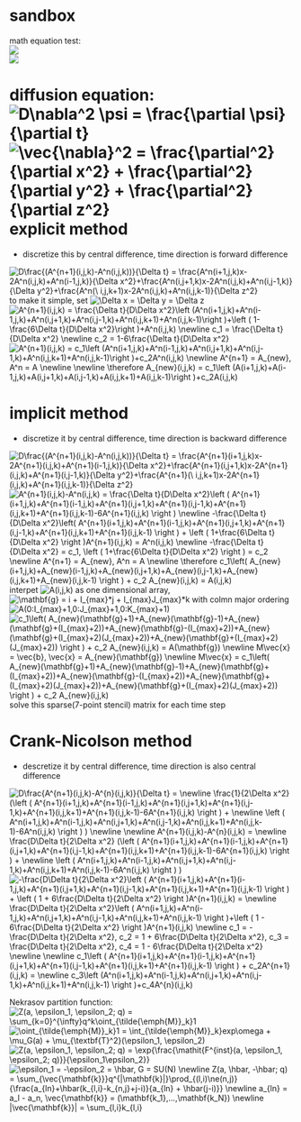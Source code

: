 sandbox
===

math equation test:  
<img src="https://latex.codecogs.com/gif.latex?X[n]&space;=&space;\sum_{k=0}^{N-1}x[k]\exp({-j\frac{2&space;\pi&space;nk}{N}})"/>  
<img src="https://latex.codecogs.com/gif.latex?\inline&space;X[n]&space;\in&space;\mathbb{C}" />  

diffusion equation:  
<img src="https://latex.codecogs.com/gif.latex?D\nabla^2&space;\psi&space;=&space;\frac{\partial&space;\psi}{\partial&space;t}" title="D\nabla^2 \psi = \frac{\partial \psi}{\partial t}" />  
<img src="https://latex.codecogs.com/gif.latex?\vec{\nabla}^2&space;=&space;\frac{\partial^2}{\partial&space;x^2}&space;&plus;&space;\frac{\partial^2}{\partial&space;y^2}&space;&plus;&space;\frac{\partial^2}{\partial&space;z^2}" title="\vec{\nabla}^2 = \frac{\partial^2}{\partial x^2} + \frac{\partial^2}{\partial y^2} + \frac{\partial^2}{\partial z^2}" />  
explicit method
====
* discretize this by central difference, time direction is forward difference
<img src="https://latex.codecogs.com/gif.latex?D\frac{(A^{n&plus;1}(i,j,k)-A^n(i,j,k))}{\Delta&space;t}&space;=&space;\frac{A^n(i&plus;1,j,k)x-2A^n(i,j,k)&plus;A^n(i-1,j,k)}{\Delta&space;x^2}&plus;\frac{A^n(i,j&plus;1,k)x-2A^n(i,j,k)&plus;A^n(i,j-1,k)}{\Delta&space;y^2}&plus;\frac{A^n(\&space;i,j,k&plus;1)x-2A^n(i,j,k)&plus;A^n(i,j,k-1)}{\Delta&space;x^2}" title="D\frac{(A^{n+1}(i,j,k)-A^n(i,j,k))}{\Delta t} = \frac{A^n(i+1,j,k)x-2A^n(i,j,k)+A^n(i-1,j,k)}{\Delta x^2}+\frac{A^n(i,j+1,k)x-2A^n(i,j,k)+A^n(i,j-1,k)}{\Delta y^2}+\frac{A^n(\ i,j,k+1)x-2A^n(i,j,k)+A^n(i,j,k-1)}{\Delta z^2}" />  
to make it simple, set <img src="https://latex.codecogs.com/gif.latex?\Delta&space;x&space;=&space;\Delta&space;y&space;=&space;\Delta&space;z" title="\Delta x = \Delta y = \Delta z" />  
<img src="https://latex.codecogs.com/gif.latex?A^{n&plus;1}(i,j,k)&space;=&space;\frac{\Delta&space;t}{D\Delta&space;x^2}\left&space;(A^n(i&plus;1,j,k)&plus;A^n(i-1,j,k)&plus;A^n(i,j&plus;1,k)+A^n(i,j-1,k)&plus;A^n(i,j,k&plus;1)&plus;A^n(i,j,k-1)\right&space;)&plus;\left&space;(&space;1-\frac{6\Delta&space;t}{D\Delta&space;x^2}\right&space;)+A^n(i,j,k)&space;\newline&space;c_1&space;=&space;\frac{\Delta&space;t}{D\Delta&space;x^2}&space;\newline&space;c_2&space;=&space;1-6\frac{\Delta&space;t}{D\Delta&space;x^2}" title="A^{n+1}(i,j,k) = \frac{\Delta t}{D\Delta x^2}\left (A^n(i+1,j,k)+A^n(i-1,j,k)+A^n(i,j+1,k)+A^n(i,j-1,k)+A^n(i,j,k+1)+A^n(i,j,k-1)\right )+\left ( 1-\frac{6\Delta t}{D\Delta x^2}\right )+A^n(i,j,k) \newline c_1 = \frac{\Delta t}{D\Delta x^2} \newline c_2 = 1-6\frac{\Delta t}{D\Delta x^2}" />  
<img src="https://latex.codecogs.com/gif.latex?A^{n&plus;1}(i,j,k)&space;=&space;c_1\left&space;(A^n(i&plus;1,j,k)&plus;A^n(i-1,j,k)&plus;A^n(i,j&plus;1,k)+A^n(i,j-1,k)&plus;A^n(i,j,k&plus;1)&plus;A^n(i,j,k-1)\right&space;)&plus;c_2A^n(i,j,k)&space;\newline&space;A^{n&plus;1}&space;=&space;A_{new},&space;A^n&space;=&space;A&space;\newline&space;\newline&space;\therefore&space;A_{new}(i,j,k)&space;=&space;c_1\left&space;(A(i&plus;1,j,k)&plus;A(i-1,j,k)&plus;A(i,j&plus;1,k)+A(i,j-1,k)&plus;A(i,j,k&plus;1)&plus;A(i,j,k-1)\right&space;)&plus;c_2A(i,j,k)" title="A^{n+1}(i,j,k) = c_1\left (A^n(i+1,j,k)+A^n(i-1,j,k)+A^n(i,j+1,k)+A^n(i,j-1,k)+A^n(i,j,k+1)+A^n(i,j,k-1)\right )+c_2A^n(i,j,k) \newline A^{n+1} = A_{new}, A^n = A \newline \newline \therefore A_{new}(i,j,k) = c_1\left (A(i+1,j,k)+A(i-1,j,k)+A(i,j+1,k)+A(i,j-1,k)+A(i,j,k+1)+A(i,j,k-1)\right )+c_2A(i,j,k)" />

implicit method
====
* discretize it by central difference, time direction is backward difference
<img src="https://latex.codecogs.com/gif.latex?D\frac{(A^{n&plus;1}(i,j,k)-A^n(i,j,k))}{\Delta&space;t}&space;=&space;\frac{A^{n&plus;1}(i&plus;1,j,k)x-2A^{n&plus;1}(i,j,k)&plus;A^{n&plus;1}(i-1,j,k)}{\Delta&space;x^2}&plus;\frac{A^{n&plus;1}(i,j&plus;1,k)x-2A^{n&plus;1}(i,j,k)&plus;A^{n&plus;1}(i,j-1,k)}{\Delta&space;y^2}&plus;\frac{A^{n&plus;1}(\&space;i,j,k&plus;1)x-2A^{n&plus;1}(i,j,k)&plus;A^{n&plus;1}(i,j,k-1)}{\Delta&space;z^2}" title="D\frac{(A^{n+1}(i,j,k)-A^n(i,j,k))}{\Delta t} = \frac{A^{n+1}(i+1,j,k)x-2A^{n+1}(i,j,k)+A^{n+1}(i-1,j,k)}{\Delta x^2}+\frac{A^{n+1}(i,j+1,k)x-2A^{n+1}(i,j,k)+A^{n+1}(i,j-1,k)}{\Delta y^2}+\frac{A^{n+1}(\ i,j,k+1)x-2A^{n+1}(i,j,k)+A^{n+1}(i,j,k-1)}{\Delta z^2}" />  
<img src="https://latex.codecogs.com/gif.latex?A^{n&plus;1}(i,j,k)-A^n(i,j,k)&space;=&space;\frac{\Delta&space;t}{D\Delta&space;x^2}\left&space;(&space;A^{n&plus;1}(i&plus;1,j,k)&plus;A^{n&plus;1}(i-1,j,k)&plus;A^{n&plus;1}(i,j&plus;1,k)&plus;A^{n&plus;1}(i,j-1,k)&plus;A^{n&plus;1}(i,j,k&plus;1)&plus;A^{n&plus;1}(i,j,k-1)-6A^{n&plus;1}(i,j,k)&space;\right&space;)&space;\newline&space;-\frac{\Delta&space;t}{D\Delta&space;x^2}\left(&space;A^{n&plus;1}(i&plus;1,j,k)&plus;A^{n&plus;1}(i-1,j,k)&plus;A^{n&plus;1}(i,j&plus;1,k)&plus;A^{n&plus;1}(i,j-1,k)&plus;A^{n&plus;1}(i,j,k&plus;1)&plus;A^{n&plus;1}(i,j,k-1)&space;\right&space;)&space;&plus;&space;\left&space;(&space;1&plus;\frac{6\Delta&space;t}{D\Delta&space;x^2}&space;\right&space;)A^{n&plus;1}(i,j,k)&space;=&space;A^n(i,j,k)&space;\newline&space;-\frac{\Delta&space;t}{D\Delta&space;x^2}&space;=&space;c_1,&space;\left&space;(&space;1&plus;\frac{6\Delta&space;t}{D\Delta&space;x^2}&space;\right&space;)&space;=&space;c_2&space;\newline&space;A^{n&plus;1}&space;=&space;A_{new},&space;A^n&space;=&space;A&space;\newline&space;\therefore&space;c_1\left(&space;A_{new}(i&plus;1,j,k)&plus;A_{new}(i-1,j,k)&plus;A_{new}(i,j&plus;1,k)&plus;A_{new}(i,j-1,k)&plus;A_{new}(i,j,k&plus;1)&plus;A_{new}(i,j,k-1)&space;\right&space;)&space;&plus;&space;c_2&space;A_{new}(i,j,k)&space;=&space;A(i,j,k)" title="A^{n+1}(i,j,k)-A^n(i,j,k) = \frac{\Delta t}{D\Delta x^2}\left ( A^{n+1}(i+1,j,k)+A^{n+1}(i-1,j,k)+A^{n+1}(i,j+1,k)+A^{n+1}(i,j-1,k)+A^{n+1}(i,j,k+1)+A^{n+1}(i,j,k-1)-6A^{n+1}(i,j,k) \right ) \newline -\frac{\Delta t}{D\Delta x^2}\left( A^{n+1}(i+1,j,k)+A^{n+1}(i-1,j,k)+A^{n+1}(i,j+1,k)+A^{n+1}(i,j-1,k)+A^{n+1}(i,j,k+1)+A^{n+1}(i,j,k-1) \right ) + \left ( 1+\frac{6\Delta t}{D\Delta x^2} \right )A^{n+1}(i,j,k) = A^n(i,j,k) \newline -\frac{\Delta t}{D\Delta x^2} = c_1, \left ( 1+\frac{6\Delta t}{D\Delta x^2} \right ) = c_2 \newline A^{n+1} = A_{new}, A^n = A \newline \therefore c_1\left( A_{new}(i+1,j,k)+A_{new}(i-1,j,k)+A_{new}(i,j+1,k)+A_{new}(i,j-1,k)+A_{new}(i,j,k+1)+A_{new}(i,j,k-1) \right ) + c_2 A_{new}(i,j,k) = A(i,j,k)" />  
interpet <img src="https://latex.codecogs.com/gif.latex?A(i,j,k)" title="A(i,j,k)" /> as one dimensional array, <img src="https://latex.codecogs.com/gif.latex?\mathbf{g}&space;=&space;i&space;&plus;&space;I_{max}*j&space;&plus;&space;I_{max}J_{max}*k" title="\mathbf{g} = i + I_{max}*j + I_{max}J_{max}*k" /> with colmn major ordering  
<img src="https://latex.codecogs.com/gif.latex?A(0:I_{max}&plus;1,0:J_{max}&plus;1,0:K_{max}&plus;1)" title="A(0:I_{max}+1,0:J_{max}+1,0:K_{max}+1)" />  
<img src="https://latex.codecogs.com/gif.latex?c_1\left(&space;A_{new}(\mathbf{g}&plus;1)&plus;A_{new}(\mathbf{g}-1)&plus;A_{new}(\mathbf{g}&plus;(I_{max}&plus;2))&plus;A_{new}(\mathbf{g}-(I_{max}&plus;2))&plus;A_{new}(\mathbf{g}&plus;(I_{max}&plus;2)(J_{max}&plus;2))&plus;A_{new}(\mathbf{g}&plus;(I_{max}&plus;2)(J_{max}&plus;2))&space;\right&space;)&space;&plus;&space;c_2&space;A_{new}(i,j,k)&space;=&space;A(\mathbf{g})&space;\newline&space;M\vec{x}&space;=&space;\vec{b},&space;\vec{x}&space;=&space;A_{new}(\mathbf{g})&space;\newline&space;M\vec{x}&space;=&space;c_1\left(&space;A_{new}(\mathbf{g}&plus;1)&plus;A_{new}(\mathbf{g}-1)&plus;A_{new}(\mathbf{g}&plus;(I_{max}&plus;2))&plus;A_{new}(\mathbf{g}-(I_{max}&plus;2))&plus;A_{new}(\mathbf{g}&plus;(I_{max}&plus;2)(J_{max}&plus;2))&plus;A_{new}(\mathbf{g}&plus;(I_{max}&plus;2)(J_{max}&plus;2))&space;\right&space;)&space;&plus;&space;c_2&space;A_{new}(i,j,k)" title="c_1\left( A_{new}(\mathbf{g}+1)+A_{new}(\mathbf{g}-1)+A_{new}(\mathbf{g}+(I_{max}+2))+A_{new}(\mathbf{g}-(I_{max}+2))+A_{new}(\mathbf{g}+(I_{max}+2)(J_{max}+2))+A_{new}(\mathbf{g}+(I_{max}+2)(J_{max}+2)) \right ) + c_2 A_{new}(i,j,k) = A(\mathbf{g}) \newline M\vec{x} = \vec{b}, \vec{x} = A_{new}(\mathbf{g}) \newline M\vec{x} = c_1\left( A_{new}(\mathbf{g}+1)+A_{new}(\mathbf{g}-1)+A_{new}(\mathbf{g}+(I_{max}+2))+A_{new}(\mathbf{g}-(I_{max}+2))+A_{new}(\mathbf{g}+(I_{max}+2)(J_{max}+2))+A_{new}(\mathbf{g}+(I_{max}+2)(J_{max}+2)) \right ) + c_2 A_{new}(i,j,k)" />  
solve this sparse(7-point stencil) matrix for each time step
  
Crank-Nicolson method
====
* descretize it by central difference, time direction is also central difference
<img src="https://latex.codecogs.com/gif.latex?D\frac{A^{n&plus;1}(i,j,k)-A^{n}(i,j,k)}{\Delta&space;t}&space;=&space;\newline&space;\frac{1}{2\Delta&space;x^2}&space;(\left&space;(&space;A^{n&plus;1}(i&plus;1,j,k)&plus;A^{n&plus;1}(i-1,j,k)&plus;A^{n&plus;1}(i,j&plus;1,k)&plus;A^{n&plus;1}(i,j-1,k)&plus;A^{n&plus;1}(i,j,k&plus;1)&plus;A^{n&plus;1}(i,j,k-1)-6A^{n&plus;1}(i,j,k)&space;\right&space;)&space;&plus;&space;\newline&space;\left&space;(&space;A^n(i&plus;1,j,k)&plus;A^n(i-1,j,k)&plus;A^n(i,j&plus;1,k)&plus;A^n(i,j-1,k)&plus;A^n(i,j,k&plus;1)&plus;A^n(i,j,k-1)-6A^n(i,j,k)&space;\right&space;)&space;)&space;\newline&space;\newline&space;A^{n&plus;1}(i,j,k)-A^{n}(i,j,k)&space;=&space;\newline&space;\frac{D\Delta&space;t}{2\Delta&space;x^2}&space;(\left&space;(&space;A^{n&plus;1}(i&plus;1,j,k)&plus;A^{n&plus;1}(i-1,j,k)&plus;A^{n&plus;1}(i,j&plus;1,k)&plus;A^{n&plus;1}(i,j-1,k)&plus;A^{n&plus;1}(i,j,k&plus;1)&plus;A^{n&plus;1}(i,j,k-1)-6A^{n&plus;1}(i,j,k)&space;\right&space;)&space;&plus;&space;\newline&space;\left&space;(&space;A^n(i&plus;1,j,k)&plus;A^n(i-1,j,k)&plus;A^n(i,j&plus;1,k)&plus;A^n(i,j-1,k)&plus;A^n(i,j,k&plus;1)&plus;A^n(i,j,k-1)-6A^n(i,j,k)&space;\right&space;)&space;)" title="D\frac{A^{n+1}(i,j,k)-A^{n}(i,j,k)}{\Delta t} = \newline \frac{1}{2\Delta x^2} (\left ( A^{n+1}(i+1,j,k)+A^{n+1}(i-1,j,k)+A^{n+1}(i,j+1,k)+A^{n+1}(i,j-1,k)+A^{n+1}(i,j,k+1)+A^{n+1}(i,j,k-1)-6A^{n+1}(i,j,k) \right ) + \newline \left ( A^n(i+1,j,k)+A^n(i-1,j,k)+A^n(i,j+1,k)+A^n(i,j-1,k)+A^n(i,j,k+1)+A^n(i,j,k-1)-6A^n(i,j,k) \right ) ) \newline \newline A^{n+1}(i,j,k)-A^{n}(i,j,k) = \newline \frac{D\Delta t}{2\Delta x^2} (\left ( A^{n+1}(i+1,j,k)+A^{n+1}(i-1,j,k)+A^{n+1}(i,j+1,k)+A^{n+1}(i,j-1,k)+A^{n+1}(i,j,k+1)+A^{n+1}(i,j,k-1)-6A^{n+1}(i,j,k) \right ) + \newline \left ( A^n(i+1,j,k)+A^n(i-1,j,k)+A^n(i,j+1,k)+A^n(i,j-1,k)+A^n(i,j,k+1)+A^n(i,j,k-1)-6A^n(i,j,k) \right ) )" />
<img src="https://latex.codecogs.com/gif.latex?-\frac{D\Delta&space;t}{2\Delta&space;x^2}\left&space;(&space;A^{n&plus;1}(i&plus;1,j,k)&plus;A^{n&plus;1}(i-1,j,k)&plus;A^{n&plus;1}(i,j&plus;1,k)&plus;A^{n&plus;1}(i,j-1,k)&plus;A^{n&plus;1}(i,j,k&plus;1)&plus;A^{n&plus;1}(i,j,k-1)&space;\right&space;)&space;&plus;&space;\left&space;(&space;1&space;&plus;&space;6\frac{D\Delta&space;t}{2\Delta&space;x^2}&space;\right&space;)A^{n&plus;1}(i,j,k)&space;=&space;\newline&space;\frac{D\Delta&space;t}{2\Delta&space;x^2}\left&space;(&space;A^n(i&plus;1,j,k)&plus;A^n(i-1,j,k)&plus;A^n(i,j&plus;1,k)&plus;A^n(i,j-1,k)&plus;A^n(i,j,k&plus;1)&plus;A^n(i,j,k-1)&space;\right&space;)&plus;\left&space;(&space;1&space;-&space;6\frac{D\Delta&space;t}{2\Delta&space;x^2}&space;\right&space;)A^{n&plus;1}(i,j,k)&space;\newline&space;c_1&space;=&space;-\frac{D\Delta&space;t}{2\Delta&space;x^2},&space;c_2&space;=&space;1&space;&plus;&space;6\frac{D\Delta&space;t}{2\Delta&space;x^2},&space;c_3&space;=&space;\frac{D\Delta&space;t}{2\Delta&space;x^2},&space;c_4&space;=&space;1&space;-&space;6\frac{D\Delta&space;t}{2\Delta&space;x^2}&space;\newline&space;\newline&space;c_1\left&space;(&space;A^{n&plus;1}(i&plus;1,j,k)&plus;A^{n&plus;1}(i-1,j,k)&plus;A^{n&plus;1}(i,j&plus;1,k)&plus;A^{n&plus;1}(i,j-1,k)&plus;A^{n&plus;1}(i,j,k&plus;1)&plus;A^{n&plus;1}(i,j,k-1)&space;\right&space;)&space;&plus;&space;c_2A^{n&plus;1}(i,j,k)&space;=&space;\newline&space;c_3\left&space;(A^n(i&plus;1,j,k)&plus;A^n(i-1,j,k)&plus;A^n(i,j&plus;1,k)&plus;A^n(i,j-1,k)&plus;A^n(i,j,k&plus;1)&plus;A^n(i,j,k-1)&space;\right&space;)&plus;c_4A^{n}(i,j,k)" title="-\frac{D\Delta t}{2\Delta x^2}\left ( A^{n+1}(i+1,j,k)+A^{n+1}(i-1,j,k)+A^{n+1}(i,j+1,k)+A^{n+1}(i,j-1,k)+A^{n+1}(i,j,k+1)+A^{n+1}(i,j,k-1) \right ) + \left ( 1 + 6\frac{D\Delta t}{2\Delta x^2} \right )A^{n+1}(i,j,k) = \newline \frac{D\Delta t}{2\Delta x^2}\left ( A^n(i+1,j,k)+A^n(i-1,j,k)+A^n(i,j+1,k)+A^n(i,j-1,k)+A^n(i,j,k+1)+A^n(i,j,k-1) \right )+\left ( 1 - 6\frac{D\Delta t}{2\Delta x^2} \right )A^{n+1}(i,j,k) \newline c_1 = -\frac{D\Delta t}{2\Delta x^2}, c_2 = 1 + 6\frac{D\Delta t}{2\Delta x^2}, c_3 = \frac{D\Delta t}{2\Delta x^2}, c_4 = 1 - 6\frac{D\Delta t}{2\Delta x^2} \newline \newline c_1\left ( A^{n+1}(i+1,j,k)+A^{n+1}(i-1,j,k)+A^{n+1}(i,j+1,k)+A^{n+1}(i,j-1,k)+A^{n+1}(i,j,k+1)+A^{n+1}(i,j,k-1) \right ) + c_2A^{n+1}(i,j,k) = \newline c_3\left (A^n(i+1,j,k)+A^n(i-1,j,k)+A^n(i,j+1,k)+A^n(i,j-1,k)+A^n(i,j,k+1)+A^n(i,j,k-1) \right )+c_4A^{n}(i,j,k)" />  


  
Nekrasov partition function:  
<img src="https://latex.codecogs.com/gif.latex?Z(a,&space;\epsilon_1,&space;\epsilon_2;&space;q)&space;=&space;\sum_{k=0}^{\infty}q^k\oint_{\tilde{\emph{M}}_k}1" title="Z(a, \epsilon_1, \epsilon_2; q) = \sum_{k=0}^{\infty}q^k\oint_{\tilde{\emph{M}}_k}1" />  
<img src="https://latex.codecogs.com/gif.latex?\oint_{\tilde{\emph{M}}_k}1&space;=&space;\int_{\tilde{\emph{M}}_k}exp\omega&space;&plus;&space;\mu_G(a)&space;&plus;&space;\mu_{\textbf{T}^2}(\epsilon_1,&space;\epsilon_2)" title="\oint_{\tilde{\emph{M}}_k}1 = \int_{\tilde{\emph{M}}_k}exp\omega + \mu_G(a) + \mu_{\textbf{T}^2}(\epsilon_1, \epsilon_2)" />  
<img src="https://latex.codecogs.com/gif.latex?Z(a,&space;\epsilon_1,&space;\epsilon_2;&space;q)&space;=&space;\exp{\frac{\mathit{F^{inst}(a,&space;\epsilon_1,&space;\epsilon_2;&space;q)}}{\epsilon_1\epsilon_2}}" title="Z(a, \epsilon_1, \epsilon_2; q) = \exp{\frac{\mathit{F^{inst}(a, \epsilon_1, \epsilon_2; q)}}{\epsilon_1\epsilon_2}}" />  
<img src="https://latex.codecogs.com/gif.latex?\epsilon_1&space;=&space;-\epsilon_2&space;=&space;\hbar,&space;G&space;=&space;SU(N)&space;\newline&space;Z(a,&space;\hbar,&space;-\hbar;&space;q)&space;=&space;\sum_{\vec{\mathbf{k}}}q^{|\mathbf{k}|}\prod_{(l,i)\ne(n,j)}{\frac{a_{ln}&plus;\hbar(k_{l,i}-k_{n,j}&plus;j-i)}{a_{ln}&space;&plus;&space;\hbar(j-i)}}&space;\newline&space;a_{ln}&space;=&space;a_l&space;-&space;a_n,&space;\vec{\mathbf{k}}&space;=&space;(\mathbf{k_1},...,\mathbf{k_N})&space;\newline&space;|\vec{\mathbf{k}}|&space;=&space;\sum_{l,i}k_{l,i}" title="\epsilon_1 = -\epsilon_2 = \hbar, G = SU(N) \newline Z(a, \hbar, -\hbar; q) = \sum_{\vec{\mathbf{k}}}q^{|\mathbf{k}|}\prod_{(l,i)\ne(n,j)}{\frac{a_{ln}+\hbar(k_{l,i}-k_{n,j}+j-i)}{a_{ln} + \hbar(j-i)}} \newline a_{ln} = a_l - a_n, \vec{\mathbf{k}} = (\mathbf{k_1},...,\mathbf{k_N}) \newline |\vec{\mathbf{k}}| = \sum_{l,i}k_{l,i}" />
  
